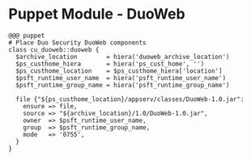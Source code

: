 <!SLIDE[tpl=none]>
# Puppet Module - DuoWeb

    @@@ puppet
    # Place Duo Security DuoWeb components
    class cu_duoweb::duoweb {
      $archive_location        = hiera('duoweb_archive_location')
      $ps_custhome_hiera       = hiera('ps_cust_home', '')
      $ps_custhome_location    = $ps_custhome_hiera['location']
      $psft_runtime_user_name  = hiera('psft_runtime_user_name')
      $psft_runtime_group_name = hiera('psft_runtime_group_name')
    
      file {"${ps_custhome_location}/appserv/classes/DuoWeb-1.0.jar":
        ensure => file,
        source => "${archive_location}/1.0/DuoWeb-1.0.jar",
        owner  => $psft_runtime_user_name,
        group  => $psft_runtime_group_name,
        mode   => '0755',
      }
    }
